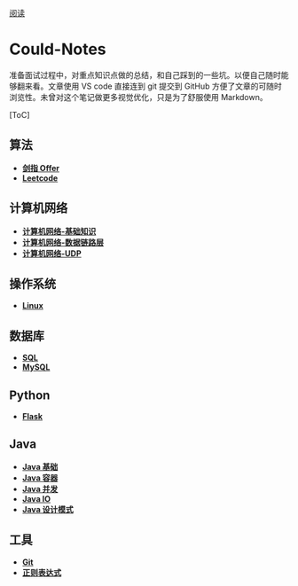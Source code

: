 
[阅读](https://acc2020.github.io/Could-Notes/#/)
# Could-Notes
准备面试过程中，对重点知识点做的总结，和自己踩到的一些坑。以便自己随时能够翻来看。文章使用 VS code 直接连到 git 提交到 GitHub 方便了文章的可随时浏览性。未曾对这个笔记做更多视觉优化，只是为了舒服使用 Markdown。

[ToC] 

## 算法
- **[剑指 Offer ](https://github.com/Acc2020/Could-Notes/blob/master/notes/剑指%20Offer-目录.md)**
- **[Leetcode ](https://github.com/Acc2020/Could-Notes/blob/master/notes/Leetcode-目录.md)**

## 计算机网络
- **[计算机网络-基础知识](https://github.com/Acc2020/Could-Notes/blob/master/notes/计算机网络-基础知识.md)**
- **[计算机网络-数据链路层](https://github.com/Acc2020/Could-Notes/blob/master/notes/计算机网络-数据链路层.md)**
- **[计算机网络-UDP](https://github.com/Acc2020/Could-Notes/blob/master/notes/计算机网络-UDP.md)**


## 操作系统
- **[Linux](https://github.com/Acc2020/Could-Notes/blob/master/notes/Linux.md)**

## 数据库
- **[SQL]()**
- **[MySQL]()**


## Python 
- **[Flask](https://github.com/Acc2020/Could-Notes/blob/master/notes/Python-Flask.md)**

## Java
- **[Java 基础](https://github.com/Acc2020/Could-Notes/blob/master/notes/Java%20基础.md)**
- **[Java 容器](https://github.com/Acc2020/Could-Notes/blob/master/notes/Java%20容器.md)**
- **[Java 并发](https://github.com/Acc2020/Could-Notes/blob/master/notes/Java%20并发.md)**
- **[Java IO](https://github.com/Acc2020/Could-Notes/blob/master/notes/Java%20IO.md)**
- **[Java 设计模式](https://github.com/Acc2020/Could-Notes/blob/master/notes/Java%20设计模式.md)**


## 工具
- **[Git](https://github.com/Acc2020/Could-Notes/blob/master/notes/git.md)**
- **[正则表达式](https://github.com/Acc2020/Could-Notes/blob/master/notes/正则表达式.md)**
